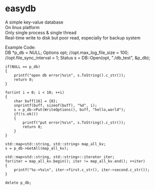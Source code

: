# easydb
A simple key-value database  
On linus platform  
Only single process & single thread  
Real-time write to disk but poor read, especially for backup system  

Example Code:    
    DB *p_db = NULL;
    Options opt;
    //opt.max_log_file_size = 100;
    //opt.file_sync_interval = 1;
    Status s = DB::Open(opt, "./db_test", &p_db);

    if(NULL == p_db)
    {
        printf("open db error|%s\n", s.ToString().c_str());
        return 0;
    }

    for(int i = 0; i < 10; ++i)
    {
        char buff[16] = {0};
        snprintf(buff, sizeof(buff), "%d", i);
        s = p_db->Put(WriteOptions(), buff, "hello,world");
        if(!s.ok())
        {
            printf("put error|%s\n", s.ToString().c_str());
            return 0;
        }
    }

    std::map<std::string, std::string> map_all_kv;
    s = p_db->GetAll(map_all_kv);

    std::map<std::string, std::string>::iterator iter;
    for(iter = map_all_kv.begin(); iter != map_all_kv.end(); ++iter)
    {
        printf("%s->%s\n", iter->first.c_str(), iter->second.c_str());
    }

    delete p_db;


